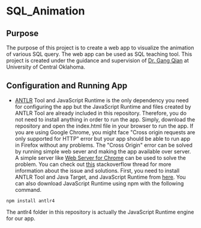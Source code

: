 # SQL_Animation
## Purpose
The purpose of this project is to create a web app to visualize the animation of various SQL query. The web app can be used as SQL teaching tool. This project is created under the guidance and supervision of [Dr. Gang Qian](http://cs2.uco.edu/~gqian/) at University of Central Oklahoma.
## Configuration and Running App
* [ANTLR](https://www.antlr.org/) Tool and JavaScript Runtime is the only dependency you need for configuring the app but the JavaScript Runtime and files created by ANTLR Tool are already included in this repository. Therefore, you do not need to install anything in order to run the app. Simply, download the repository and open the index.html file in your browser to run the app. If you are using Google Chrome, you might face "Cross origin requests are only supported for HTTP" error but your app should be able to run app in Firefox without any problems. The "Cross Origin" error can be solved by running simple web sever and making the app available over server. A simple server like [Web Server for Chrome](https://chrome.google.com/webstore/detail/web-server-for-chrome/ofhbbkphhbklhfoeikjpcbhemlocgigb?hl=en) can be used to solve the problem. You can check out [this](https://stackoverflow.com/questions/20041656/xmlhttprequest-cannot-load-file-cross-origin-requests-are-only-supported-for-ht/20578692) stackoverflow thread for more information about the issue and solutions.
First, you need to install ANTLR Tool and Java Target, and JavaScript Runtime from [here](https://www.antlr.org/download.html). You can also download JavaScript Runtime using npm with the following command.
```
npm install antlr4
```
The antlr4 folder in this repository is actually the JavaScript Runtime engine for our app. 


